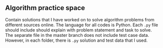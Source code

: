 ## Algorithm practice space

Contain solutions that I have worked on to solve algorithm problems from different sources online. 
The language for all codes is Python. Each `.py` file should include should explain with problem statement and task to solve.
The separate file in the master branch does not include test case data. However, in each folder, there is `.py` solution and test data that I used.

